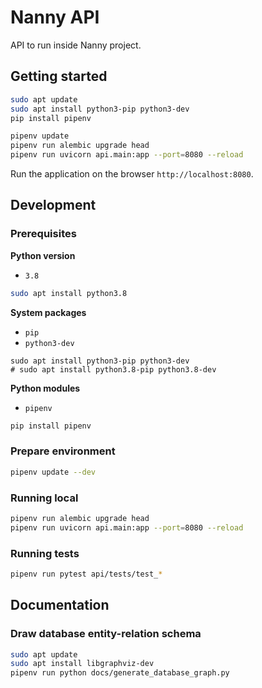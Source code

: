 # Nanny API

API to run inside Nanny project.


## Getting started

```bash
sudo apt update
sudo apt install python3-pip python3-dev
pip install pipenv
```

```bash
pipenv update
pipenv run alembic upgrade head
pipenv run uvicorn api.main:app --port=8080 --reload
```

Run the application on the browser `http://localhost:8080`.


## Development

### Prerequisites
**Python version**
* `3.8`
```bash
sudo apt install python3.8
```

**System packages**
* `pip`
* `python3-dev`
```
sudo apt install python3-pip python3-dev
# sudo apt install python3.8-pip python3.8-dev
```

**Python modules**
* `pipenv`
```bash
pip install pipenv
```

### Prepare environment
```bash
pipenv update --dev
```

### Running local
```bash
pipenv run alembic upgrade head
pipenv run uvicorn api.main:app --port=8080 --reload
```

### Running tests
```bash
pipenv run pytest api/tests/test_*
```


## Documentation

### Draw database entity-relation schema
```bash
sudo apt update
sudo apt install libgraphviz-dev
pipenv run python docs/generate_database_graph.py
```